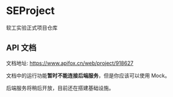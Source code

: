 # SEProject
软工实验正式项目仓库

## API 文档

文档地址: https://www.apifox.cn/web/project/918627

文档中的运行功能**暂时不能连接后端服务**，但是你应该可以使用 Mock。

后端服务将稍后开放，目前还在搭建基础设施。
